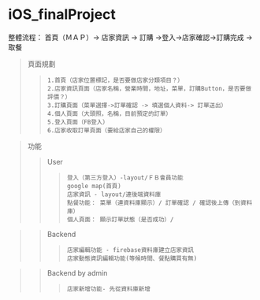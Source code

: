 # iOS_finalProject
整體流程： 首頁（ＭＡＰ）-> 店家資訊 -> 訂購 ->登入->店家確認->訂購完成 ->  取餐  

>頁面規劃
>>```
>>1.首頁（店家位置標記，是否要做店家分類項目？）
>>2.店家資訊頁面（店家名稱，營業時間，地址，菜單，訂購Button，是否要做評價？）
>>3.訂購頁面（菜單選擇->訂單確認 -> 填選個人資料-> 訂單送出）
>>4.個人頁面（大頭照，名稱，目前預定的訂單）
>>5.登入頁面（FB登入）
>>6.店家收取訂單頁面（要給店家自己的權限）




>功能
>>User
>>> ```
>>>登入（第三方登入）-layout/ＦＢ會員功能
>>>google map(首頁) 
>>>店家資訊 - layout/連後端資料庫
>>>點餐功能： 菜單（連資料庫顯示）/ 訂單確認 / 確認後上傳（到資料庫）
>>>個人頁面： 顯示訂單狀態（是否成功）/ 



>>Backend
>>>```
>>>店家編輯功能 - firebase資料庫建立店家資訊
>>>店家動態資訊編輯功能(等候時間、餐點購買有無)

>>Backend by admin
>>>```
>>>店家新增功能- 先從資料庫新增
